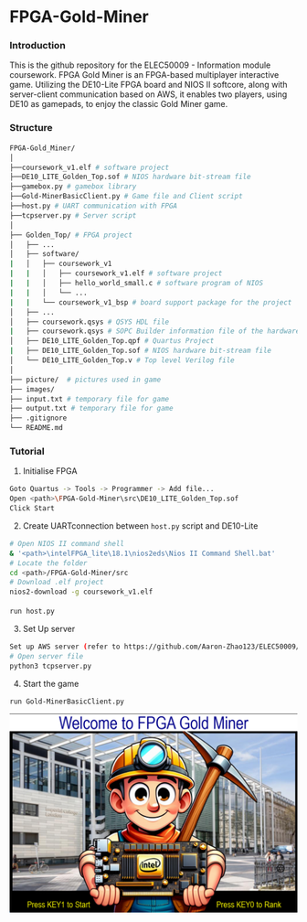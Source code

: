 # FPGA-Gold-Miner
### Introduction
This is the github repository for the ELEC50009 - Information module coursework. FPGA Gold Miner is an FPGA-based multiplayer interactive game. Utilizing the DE10-Lite FPGA board and NIOS II softcore, along with server-client communication based on AWS, it enables two players, using DE10 as gamepads, to enjoy the classic Gold Miner game.

### Structure
```bash
FPGA-Gold_Miner/
│
├──coursework_v1.elf # software project
├──DE10_LITE_Golden_Top.sof # NIOS hardware bit-stream file
├──gamebox.py # gamebox library
├──Gold-MinerBasicClient.py # Game file and Client script
├──host.py # UART communication with FPGA
├──tcpserver.py # Server script
│
├── Golden_Top/ # FPGA project
│   ├── ... 
│   ├── software/
|   │   ├── coursework_v1
|   |   │   ├── coursework_v1.elf # software project
|   |   │   ├── hello_world_small.c # software program of NIOS
|   |   │   └── ... 
|   |   └── coursework_v1_bsp # board support package for the project
│   ├── ... 
│   ├── coursework.qsys # QSYS HDL file
|   ├── coursework.qsys # SOPC Builder information file of the hardware
│   ├── DE10_LITE_Golden_Top.qpf # Quartus Project
|   ├── DE10_LITE_Golden_Top.sof # NIOS hardware bit-stream file
│   └── DE10_LITE_Golden_Top.v # Top level Verilog file
│
├── picture/  # pictures used in game 
├── images/
├── input.txt # temporary file for game 
├── output.txt # temporary file for game 
├── .gitignore
└── README.md
```

### Tutorial

1. Initialise FPGA
```bash
Goto Quartus -> Tools -> Programmer -> Add file...
Open <path>\FPGA-Gold-Miner\src\DE10_LITE_Golden_Top.sof
Click Start
```

2. Create UARTconnection between `host.py` script and DE10-Lite
```bash
# Open NIOS II command shell
& '<path>\intelFPGA_lite\18.1\nios2eds\Nios II Command Shell.bat'
# Locate the folder
cd <path>/FPGA-Gold-Miner/src
# Download .elf project 
nios2-download -g coursework_v1.elf

run host.py
```

3. Set Up server
```bash
Set up AWS server (refer to https://github.com/Aaron-Zhao123/ELEC50009/blob/main/lab5/lab5.pdf)
# Open server file
python3 tcpserver.py
```

4. Start the game
```bash
run Gold-MinerBasicClient.py
```

![Game Interface](./images/game_interface.png)


